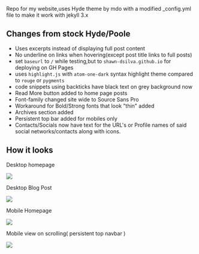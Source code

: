 Repo for my website,uses Hyde theme by mdo with a modified _config.yml file to make it work with jekyll 3.x

## Changes from stock Hyde/Poole
- Uses excerpts instead of displaying full post content
- No underline on links when hovering(except post title links to full posts)
- set `baseurl` to `/` while testing,but to `shawn-dsilva.github.io` for deploying on GH Pages
- uses `highlight.js` with `atom-one-dark` syntax highlight theme compared to `rouge` or `pygments`
- code snippets using backticks have black text on grey background now
- Read More button added to home page posts
- Font-family changed site wide to Source Sans Pro
- Workaround for Bold/Strong fonts that look "thin" added
- Archives section added
- Persistent top bar added for mobiles only
- Contacts/Socials now have text for the URL's or Profile names of said social networks/contacts along with icons.

## How it looks

Desktop homepage 

<img src="https://i.imgur.com/MDH3BzA.png">

Desktop Blog Post 

<img src="https://i.imgur.com/GyHADVT.png">

Mobile Homepage

<img src="https://i.imgur.com/SPbZrfv.png">

Mobile view on scrolling( persistent top navbar )

<img src="https://i.imgur.com/Cp3x9uY.png">

